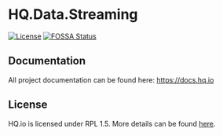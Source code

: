 HQ.Data.Streaming
=================

[![License](https://img.shields.io/badge/License-RPL%201.5-red.svg)](https://opensource.org/licenses/RPL-1.5)
[![FOSSA Status](https://app.fossa.io/api/projects/git%2Bgithub.com%2Fhq-io%2FHQ.Data.Streaming.svg?type=shield)](https://app.fossa.io/projects/git%2Bgithub.com%2Fhq-io%2FHQ.Data.Streaming?ref=badge_shield)

## Documentation

All project documentation can be found here: https://docs.hq.io

## License
HQ.io is licensed under RPL 1.5. More details can be found [here](https://github.com/hq-io/HQ.Data.Streaming/blob/master/LICENSE.txt).